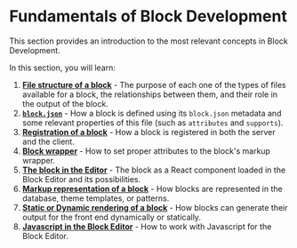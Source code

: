 # Fundamentals of Block Development

This section provides an introduction to the most relevant concepts in Block Development.

In this section, you will learn:

1. [**File structure of a block**](https://developer.wordpress.org/block-editor/getting-started/fundamentals/file-structure-of-a-block) - The purpose of each one of the types of files available for a block, the relationships between them, and their role in the output of the block.
1. [**`block.json`**](https://developer.wordpress.org/block-editor/getting-started/fundamentals/block-json) - How a block is defined using its `block.json` metadata and some relevant properties of this file (such as `attributes` and `supports`).
1. [**Registration of a block**](https://developer.wordpress.org/block-editor/getting-started/fundamentals/registration-of-a-block) - How a block is registered in both the server and the client.
1. [**Block wrapper**](https://developer.wordpress.org/block-editor/getting-started/fundamentals/block-wrapper) - How to set proper attributes to the block's markup wrapper.
1. [**The block in the Editor**](https://developer.wordpress.org/block-editor/getting-started/fundamentals/block-in-the-editor) - The block as a React component loaded in the Block Editor and its possibilities.
1. [**Markup representation of a block**](https://developer.wordpress.org/block-editor/getting-started/fundamentals/markup-representation-block) - How blocks are represented in the database, theme templates, or patterns.
1. [**Static or Dynamic rendering of a block**](https://developer.wordpress.org/block-editor/getting-started/fundamentals/static-dynamic-rendering) - How blocks can generate their output for the front end dynamically or statically.
1. [**Javascript in the Block Editor**](https://developer.wordpress.org/block-editor/getting-started/fundamentals/javascript-in-the-block-editor) - How to work with Javascript for the Block Editor.